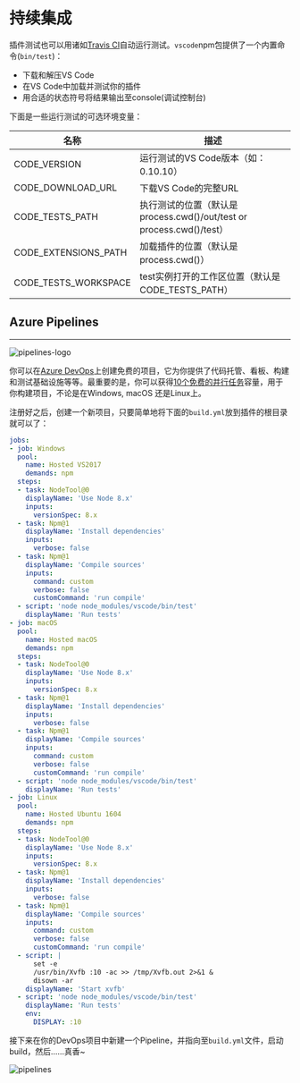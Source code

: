 # 持续集成

插件测试也可以用诸如[Travis CI](https://travis-ci.org/)自动运行测试。`vscode`npm包提供了一个内置命令(`bin/test`)：

- 下载和解压VS Code
- 在VS Code中加载并测试你的插件
- 用合适的状态符号将结果输出至console(调试控制台)

下面是一些运行测试的可选环境变量：

| 名称 | 描述 |
| --- | --- |
| CODE_VERSION | 运行测试的VS Code版本（如：0.10.10）|
| CODE_DOWNLOAD_URL | 下载VS Code的完整URL |
| CODE_TESTS_PATH |	执行测试的位置（默认是process.cwd()/out/test or process.cwd()/test） |
| CODE_EXTENSIONS_PATH | 加载插件的位置（默认是process.cwd()） |
| CODE_TESTS_WORKSPACE | test实例打开的工作区位置（默认是CODE_TESTS_PATH） |

## Azure Pipelines
---
![pipelines-logo](https://raw.githubusercontent.com/Microsoft/vscode-docs/master/api/working-with-extensions/images/continuous-integration/pipelines-logo.png)

你可以在[Azure DevOps](https://azure.microsoft.com/services/devops/)上创建免费的项目，它为你提供了代码托管、看板、构建和测试基础设施等等。最重要的是，你可以获得[10个免费的并行任务](https://azure.microsoft.com/services/devops/pipelines/)容量，用于你构建项目，不论是在Windows, macOS 还是Linux上。

注册好之后，创建一个新项目，只要简单地将下面的`build.yml`放到插件的根目录就可以了：

```yml
jobs:
- job: Windows
  pool:
    name: Hosted VS2017
    demands: npm
  steps:
  - task: NodeTool@0
    displayName: 'Use Node 8.x'
    inputs:
      versionSpec: 8.x
  - task: Npm@1
    displayName: 'Install dependencies'
    inputs:
      verbose: false
  - task: Npm@1
    displayName: 'Compile sources'
    inputs:
      command: custom
      verbose: false
      customCommand: 'run compile'
  - script: 'node node_modules/vscode/bin/test'
    displayName: 'Run tests'
- job: macOS
  pool:
    name: Hosted macOS
    demands: npm
  steps:
  - task: NodeTool@0
    displayName: 'Use Node 8.x'
    inputs:
      versionSpec: 8.x
  - task: Npm@1
    displayName: 'Install dependencies'
    inputs:
      verbose: false
  - task: Npm@1
    displayName: 'Compile sources'
    inputs:
      command: custom
      verbose: false
      customCommand: 'run compile'
  - script: 'node node_modules/vscode/bin/test'
    displayName: 'Run tests'
- job: Linux
  pool:
    name: Hosted Ubuntu 1604
    demands: npm
  steps:
  - task: NodeTool@0
    displayName: 'Use Node 8.x'
    inputs:
      versionSpec: 8.x
  - task: Npm@1
    displayName: 'Install dependencies'
    inputs:
      verbose: false
  - task: Npm@1
    displayName: 'Compile sources'
    inputs:
      command: custom
      verbose: false
      customCommand: 'run compile'
  - script: |
      set -e
      /usr/bin/Xvfb :10 -ac >> /tmp/Xvfb.out 2>&1 &
      disown -ar
    displayName: 'Start xvfb'
  - script: 'node node_modules/vscode/bin/test'
    displayName: 'Run tests'
    env:
      DISPLAY: :10
```

接下来在你的DevOps项目中新建一个Pipeline，并指向至`build.yml`文件，启动build，然后……真香~

![pipelines](https://raw.githubusercontent.com/Microsoft/vscode-docs/master/api/working-with-extensions/images/continuous-integration/pipelines.png)